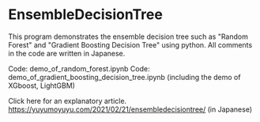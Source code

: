 # EnsembleDecisionTree

This program demonstrates the ensemble decision tree such as "Random Forest" and "Gradient Boosting Decision Tree" using python. All comments in the code are written in Japanese.

Code: demo_of_random_forest.ipynb
Code: demo_of_gradient_boosting_decision_tree.ipynb (including the demo of XGboost, LightGBM)

Click here for an explanatory article. https://yuyumoyuyu.com/2021/02/21/ensembledecisiontree/ (in Japanese)
